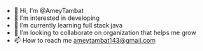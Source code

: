 - 👋 Hi, I’m @AmeyTambat
- 👀 I’m interested in developing
- 🌱 I’m currently learning full stack java
- 💞️ I’m looking to collaborate on organization that helps me grow
- 📫 How to reach me ameytambat143@gmail.com

<!---
AmeyTambat/AmeyTambat is a ✨ special ✨ repository because its `README.md` (this file) appears on your GitHub profile.
You can click the Preview link to take a look at your changes.
--->
